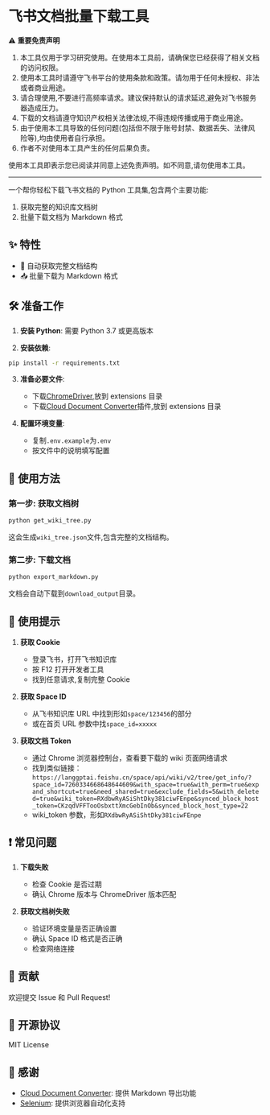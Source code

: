# 飞书文档批量下载工具

⚠️ **重要免责声明**

1. 本工具仅用于学习研究使用。在使用本工具前，请确保您已经获得了相关文档的访问权限。
2. 使用本工具时请遵守飞书平台的使用条款和政策。请勿用于任何未授权、非法或者商业用途。
3. 请合理使用,不要进行高频率请求。建议保持默认的请求延迟,避免对飞书服务器造成压力。
4. 下载的文档请遵守知识产权相关法律法规,不得违规传播或用于商业用途。
5. 由于使用本工具导致的任何问题(包括但不限于账号封禁、数据丢失、法律风险等),均由使用者自行承担。
6. 作者不对使用本工具产生的任何后果负责。

使用本工具即表示您已阅读并同意上述免责声明。如不同意,请勿使用本工具。

---

一个帮你轻松下载飞书文档的 Python 工具集,包含两个主要功能:

1. 获取完整的知识库文档树
2. 批量下载文档为 Markdown 格式

## ✨ 特性

- 🚀 自动获取完整文档结构
- 📥 批量下载为 Markdown 格式

## 🛠 准备工作

1. **安装 Python**: 需要 Python 3.7 或更高版本

2. **安装依赖**:

```bash
pip install -r requirements.txt
```

3. **准备必要文件**:

   - 下载[ChromeDriver](https://chromedriver.chromium.org/downloads),放到 extensions 目录
   - 下载[Cloud Document Converter](https://github.com/whale4113/cloud-document-converter)插件,放到 extensions 目录

4. **配置环境变量**:
   - 复制`.env.example`为`.env`
   - 按文件中的说明填写配置

## 🚀 使用方法

### 第一步: 获取文档树

```bash
python get_wiki_tree.py
```

这会生成`wiki_tree.json`文件,包含完整的文档结构。

### 第二步: 下载文档

```bash
python export_markdown.py
```

文档会自动下载到`download_output`目录。

## 📝 使用提示

1. **获取 Cookie**

   - 登录飞书，打开飞书知识库
   - 按 F12 打开开发者工具
   - 找到任意请求,复制完整 Cookie

2. **获取 Space ID**

   - 从飞书知识库 URL 中找到形如`space/123456`的部分
   - 或在首页 URL 参数中找`space_id=xxxxx`

3. **获取文档 Token**
   - 通过 Chrome 浏览器控制台，查看要下载的 wiki 页面网络请求
   - 找到类似链接：`https://langgptai.feishu.cn/space/api/wiki/v2/tree/get_info/?space_id=7260334668648644609&with_space=true&with_perm=true&expand_shortcut=true&need_shared=true&exclude_fields=5&with_deleted=true&wiki_token=RXdbwRyASiShtDky381ciwFEnpe&synced_block_host_token=CKzqdVFFTooOsbxttXmcGebInOb&synced_block_host_type=22`
   - wiki_token 参数，形如`RXdbwRyASiShtDky381ciwFEnpe`

## ❗️ 常见问题

1. **下载失败**

   - 检查 Cookie 是否过期
   - 确认 Chrome 版本与 ChromeDriver 版本匹配

2. **获取文档树失败**
   - 验证环境变量是否正确设置
   - 确认 Space ID 格式是否正确
   - 检查网络连接

## 🤝 贡献

欢迎提交 Issue 和 Pull Request!

## 📜 开源协议

MIT License

## 🙏 感谢

- [Cloud Document Converter](https://github.com/whale4113/cloud-document-converter): 提供 Markdown 导出功能
- [Selenium](https://www.selenium.dev/): 提供浏览器自动化支持

